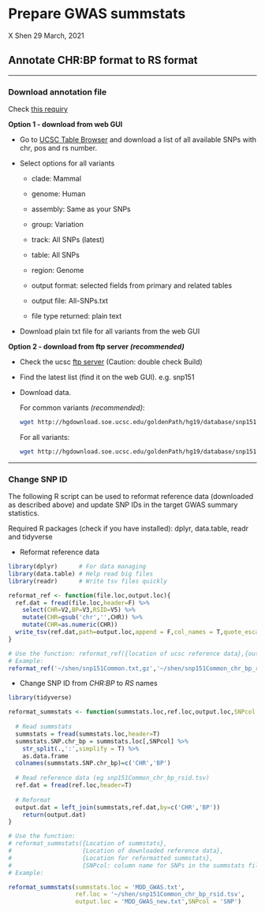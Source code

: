 Prepare GWAS summstats
================
X Shen
29 March, 2021

## **Annotate CHR:BP format to RS format**

-----

### **Download annotation file**

Check [this requiry](https://www.biostars.org/p/171557/)  

**Option 1 - download from web GUI**

  - Go to [UCSC Table Browser](https://genome.ucsc.edu/cgi-bin/hgTables)
    and download a list of all available SNPs with chr, pos and rs
    number.

  - Select options for all variants
    
      - clade: Mammal
    
      - genome: Human
    
      - assembly: Same as your SNPs
    
      - group: Variation
    
      - track: All SNPs (latest)
    
      - table: All SNPs
    
      - region: Genome
    
      - output format: selected fields from primary and related tables
    
      - output file: All-SNPs.txt
    
      - file type returned: plain text

  - Download plain txt file for all variants from the web GUI

**Option 2 - download from ftp server *(recommended)***

  - Check the ucsc [ftp
    server](http://hgdownload.soe.ucsc.edu/goldenPath/hg19/database/)
    (Caution: double check Build)

  - Find the latest list (find it on the web GUI). e.g. snp151

  - Download data.
    
    For common variants
    *(recommended)*:
    
    ``` bash
    wget http://hgdownload.soe.ucsc.edu/goldenPath/hg19/database/snp151Common.txt.gz
    ```
    
    For all
    variants:
    
    ``` bash
    wget http://hgdownload.soe.ucsc.edu/goldenPath/hg19/database/snp151.txt.gz
    ```

-----

### **Change SNP ID**

The following R script can be used to reformat reference data
(downloaded as described above) and update SNP IDs in the target GWAS
summary statistics.

Required R packages (check if you have installed): dplyr, data.table,
readr and tidyverse

  - Reformat reference data

<!-- end list -->

``` r
library(dplyr)      # For data managing
library(data.table) # Help read big files
library(readr)      # Write tsv files quickly

reformat_ref <- function(file.loc,output.loc){
  ref.dat = fread(file.loc,header=F) %>%
    select(CHR=V2,BP=V3,RSID=V5) %>%
    mutate(CHR=gsub('chr','',CHR)) %>% 
    mutate(CHR=as.numeric(CHR))
  write_tsv(ref.dat,path=output.loc,append = F,col_names = T,quote_escape = F)
}

# Use the function: reformat_ref({location of ucsc reference data},{output location})
# Example:
reformat_ref('~/shen/snp151Common.txt,gz','~/shen/snp151Common_chr_bp_rsid.tsv')
```

  - Change SNP ID from *CHR:BP* to *RS* names

<!-- end list -->

``` r
library(tidyverse)

reformat_summstats <- function(summstats.loc,ref.loc,output.loc,SNPcol = 'SNP'){
  
  # Read summstats
  summstats = fread(summstats.loc,header=T) 
  summstats.SNP.chr_bp = summstats.loc[,SNPcol] %>%
    str_split(.,':',simplify = T) %>% 
    as.data.frame
  colnames(summstats.SNP.chr_bp)=c('CHR','BP')
  
  # Read reference data (eg snp151Common_chr_bp_rsid.tsv)
  ref.dat = fread(ref.loc,header=T)
  
  # Reformat
  output.dat = left_join(summstats,ref.dat,by=c('CHR','BP'))
    return(output.dat)
}

# Use the function: 
# reformat_summstats({Location of summstats},
#                    {Location of downloaded reference data},
#                    {Location for reformatted summstats},
#                    {SNPcol: column name for SNPs in the summstats file})
# Example:

reformat_summstats(summstats.loc = 'MDD_GWAS.txt',
                   ref.loc = '~/shen/snp151Common_chr_bp_rsid.tsv',
                   output.loc = 'MDD_GWAS_new.txt',SNPcol = 'SNP')
```
